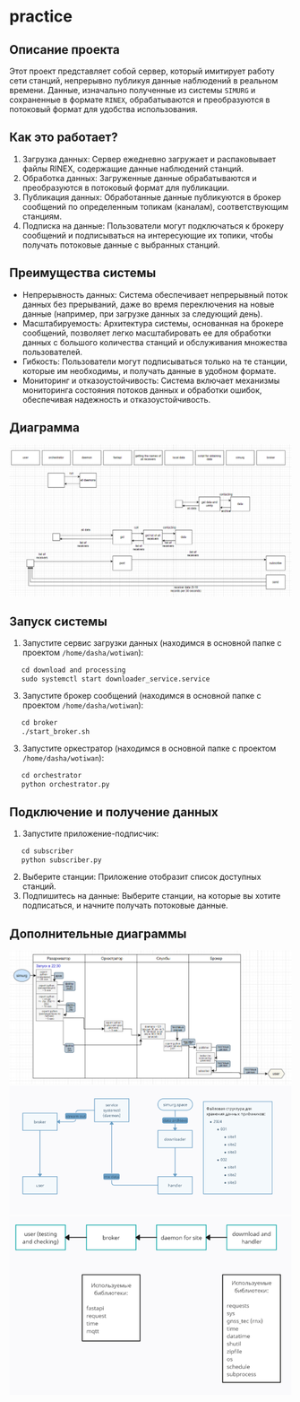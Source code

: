 # practice

## Описание проекта

Этот проект представляет собой сервер, который имитирует работу сети станций, непрерывно публикуя данные наблюдений в реальном времени. Данные, изначально полученные из системы `SIMURG` и сохраненные в формате `RINEX`, обрабатываются и преобразуются в потоковый формат для удобства использования.

## Как это работает?

1. Загрузка данных:  Сервер ежедневно загружает и распаковывает файлы RINEX, содержащие данные наблюдений станций.
2. Обработка данных:  Загруженные данные обрабатываются и преобразуются в потоковый формат для публикации.
3. Публикация данных:  Обработанные данные публикуются в брокер сообщений по определенным топикам (каналам), соответствующим станциям. 
4. Подписка на данные: Пользователи могут подключаться к брокеру сообщений и подписываться на интересующие их топики, чтобы получать потоковые данные с выбранных станций.

## Преимущества системы

* Непрерывность данных: Система обеспечивает непрерывный поток данных без прерываний, даже во время переключения на новые данные (например, при загрузке данных за следующий день).
* Масштабируемость: Архитектура системы, основанная на брокере сообщений, позволяет легко масштабировать ее для обработки данных с большого количества станций и обслуживания множества пользователей.
* Гибкость: Пользователи могут подписываться только на те станции, которые им необходимы, и получать данные в удобном формате.
* Мониторинг и отказоустойчивость: Система включает механизмы мониторинга состояния потоков данных и обработки ошибок, обеспечивая надежность и отказоустойчивость.

## Диаграмма
![главная схема](img/diagram5.png)

## Запуск системы

1. Запустите сервис загрузки данных (находимся в основной папке с проектом `/home/dasha/wotiwan`): 
```
   cd download and processing
   sudo systemctl start downloader_service.service
```
   
3. Запустите брокер сообщений (находимся в основной папке с проектом `/home/dasha/wotiwan`):
```
   cd broker
   ./start_broker.sh
```
   
3. Запустите оркестратор (находимся в основной папке с проектом `/home/dasha/wotiwan`):
```
   cd orchestrator
   python orchestrator.py
```
   
## Подключение и получение данных

1. Запустите приложение-подписчик:
```
   cd subscriber
   python subscriber.py
```
   
2. Выберите станции:  Приложение отобразит список доступных станций.
3. Подпишитесь на данные:  Выберите станции, на которые вы хотите подписаться, и начните получать потоковые данные.

## Дополнительные диаграммы
![главная схема](img/diagram3.png)
![основная схема](img/diagram2.png)
![архитектура](img/diagram1.png)
